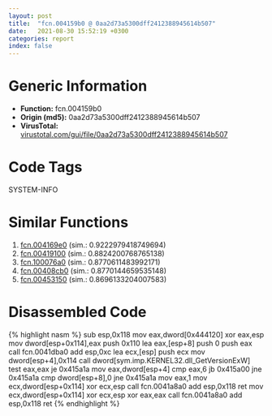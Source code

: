 ```yaml
---
layout: post
title:  "fcn.004159b0 @ 0aa2d73a5300dff2412388945614b507"
date:   2021-08-30 15:52:19 +0300
categories: report
index: false
---
```


# Generic Information
- **Function:** fcn.004159b0
- **Origin (md5):** 0aa2d73a5300dff2412388945614b507
- **VirusTotal:** [virustotal.com/gui/file/0aa2d73a5300dff2412388945614b507][virustotal_ref]

# Code Tags
<span class="tag" id="SYSTEM-INFO">SYSTEM-INFO</span>


# Similar Functions

1. [fcn.004169e0][similar_1_ref] (sim.: 0.9222979418749694)
2. [fcn.00419100][similar_2_ref] (sim.: 0.8824200768765138)
3. [fcn.100076a0][similar_3_ref] (sim.: 0.8770611483992171)
4. [fcn.00408cb0][similar_4_ref] (sim.: 0.8770144659535148)
5. [fcn.00453150][similar_5_ref] (sim.: 0.8696133204007583)


# Disassembled Code

{% highlight nasm %}
sub esp,0x118
mov eax,dword[0x444120]
xor eax,esp
mov dword[esp+0x114],eax
push 0x110
lea eax,[esp+8]
push 0
push eax
call fcn.0041dba0
add esp,0xc
lea ecx,[esp]
push ecx
mov dword[esp+4],0x114
call dword[sym.imp.KERNEL32.dll_GetVersionExW]
test eax,eax
je 0x415a1a
mov eax,dword[esp+4]
cmp eax,6
jb 0x415a00
jne 0x415a1a
cmp dword[esp+8],0
jne 0x415a1a
mov eax,1
mov ecx,dword[esp+0x114]
xor ecx,esp
call fcn.0041a8a0
add esp,0x118
ret
mov ecx,dword[esp+0x114]
xor ecx,esp
xor eax,eax
call fcn.0041a8a0
add esp,0x118
ret
{% endhighlight %}


[similar_1_ref]: /report/fcn.004169e0@0aa2d73a5300dff2412388945614b507
[similar_2_ref]: /report/fcn.00419100@0aa2d73a5300dff2412388945614b507
[similar_3_ref]: /report/fcn.100076a0@4c3818fdf32d89a09257dbc9d3e142ea
[similar_4_ref]: /report/fcn.00408cb0@0aa2d73a5300dff2412388945614b507
[similar_5_ref]: /report/fcn.00453150@289859175c221b107317af7727d26c17
[virustotal_ref]: https://www.virustotal.com/gui/file/0aa2d73a5300dff2412388945614b507
